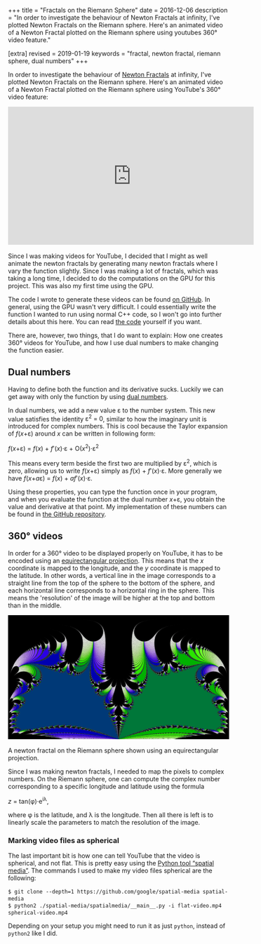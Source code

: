 +++
title = "Fractals on the Riemann Sphere"
date = 2016-12-06
description = "In order to investigate the behaviour of Newton Fractals at infinity, I've plotted Newton Fractals on the Riemann sphere. Here's an animated video of a Newton Fractal plotted on the Riemann sphere using youtubes 360° video feature."

[extra]
revised = 2019-01-19
keywords = "fractal, newton fractal, riemann sphere, dual numbers"
+++

In order to investigate the behaviour of [Newton Fractals][newton-intro] at
infinity, I've plotted Newton Fractals on the Riemann sphere. Here's an
animated video of a Newton Fractal plotted on the Riemann sphere using
YouTube's 360&deg; video feature:

<!-- more -->

<iframe class="youtube-16-9" width="560" height="315" src="https://www.youtube.com/embed/ErmEzYHugm8" frameborder="0" allowfullscreen></iframe>

Since I was making videos for YouTube, I decided that I might as well animate
the newton fractals by generating many newton fractals where I vary the
function slightly. Since I was making a lot of fractals, which was taking a
long time, I decided to do the computations on the GPU for this project.  This
was also my first time using the GPU.

The code I wrote to generate these videos can be found [on GitHub][github]. In
general, using the GPU wasn't very difficult. I could essentially write the
function I wanted to run using normal C++ code, so I won't go into further
details about this here. You can read [the code][gpucu] yourself if you want.

There are, however, two things, that I do want to explain: How one creates 360°
videos for YouTube, and how I use dual numbers to make changing the function
easier.

## Dual numbers

Having to define both the function and its derivative sucks. Luckily we can get
away with only the function by using [dual numbers][dual numbers].

In dual numbers, we add a new value &epsilon; to the number system. This new
value satisfies the identity
<span role="img" aria-label="epsilon squared = 0">&epsilon;<sup>2</sup>&nbsp;=&nbsp;0</span>,
similar to
how the imaginary unit is introduced for complex numbers. This is cool because
the Taylor expansion of
<span role="img" aria-label="f(x + epsilon )"><i>f</i>(<i>x</i>+&epsilon;)</span>
around <i>x</i> can be written in following form:

<div class="display-style" role="img" aria-label="f(x + epsilon ) = f(x) + f'(x) epsilon + O(x squared) epsilon squared">
  <i>f</i>(<i>x</i>+&epsilon;) = <i>f</i>(<i>x</i>) + <i>f</i><span class="kern3"></span>ʹ(<i>x</i>)&middot;&epsilon; + O(<i>x</i><sup>2</sup>)&middot;&epsilon;<sup>2</sup>
</div>

This means every term beside the first two are multiplied by
<span role="img" aria-label="epsilon^2">&epsilon;<sup>2</sup></span>,
which is zero, allowing us to write
<span role="img" aria-label="f(x + epsilon )"><i>f</i>(<i>x</i>+&epsilon;)</span>
simply as
<span role="img" aria-label="f(x) + f'(x) epsilon"><i>f</i>(<i>x</i>) + <i>f</i><span class="kern3"></span>ʹ(<i>x</i>)&middot;&epsilon;</span>.
More generally we have
<span role="img" aria-label="f(x+ a epsilon ) = f(x) + a f'(x) epsilon">
  <i>f</i>(<i>x</i>+<i>a</i>&epsilon;)&nbsp;=&nbsp;<i>f</i>(<i>x</i>) + <i>af</i><span class="kern3"></span>ʹ(<i>x</i>)&middot;&epsilon;</span>.

Using these properties, you can type the function once in your program, and
when you evaluate the function at the dual number <span role="img"
aria-label="x + epsilon"><i>x</i>+&epsilon;</span>, you obtain the value and
derivative at that point.  My implementation of these numbers can be found in
[the GitHub repository][dualcu].

## 360&deg; videos

In order for a 360&deg; video to be displayed properly on YouTube, it has to be
encoded using an [equirectangular projection][equirectangular].  This means
that the <i>x</i> coordinate is mapped to the longitude, and the <i>y</i>
coordinate is mapped to the latitude. In other words, a vertical line in the
image corresponds to a straight line from the top of the sphere to the bottom
of the sphere, and each horizontal line corresponds to a horizontal ring in the
sphere. This means the 'resolution' of the image will be higher at the top and
bottom than in the middle.

![A newton fractal on the Riemann sphere shown using an equirectangular projection](riemann.png)
<div class="caption">
  A newton fractal on the Riemann sphere shown using an equirectangular projection.
</div>

Since I was making newton fractals, I needed to map the pixels to complex
numbers. On the Riemann sphere, one can compute the complex number
corresponding to a specific longitude and latitude using the formula

<div class="display-style" role="img" aria-label="z = tan(theta) exp(i lambda)">
  <i>z</i> = tan(φ)&middot;e<sup>i<span class="kern1"></span>λ</sup>,
</div>

where φ is the latitude, and λ is the longitude. Then all there is left is to
linearly scale the parameters to match the resolution of the image.

### Marking video files as spherical

The last important bit is how one can tell YouTube that the video is spherical,
and not flat. This is pretty easy using the [Python tool “spatial
media”][spatial-media].  The commands I used to make my video files spherical
are the following:

```text
$ git clone --depth=1 https://github.com/google/spatial-media spatial-media
$ python2 ./spatial-media/spatialmedia/__main__.py -i flat-video.mp4 spherical-video.mp4
```

Depending on your setup you might need to run it as just `python`, instead of
`python2` like I did.

[newton-intro]: @/blog/newton-intro/index.md
[dual numbers]: https://en.wikipedia.org/wiki/Dual_number
[github]: https://github.com/Darksonn/newton-riemann
[gpucu]: https://github.com/Darksonn/newton-riemann/blob/master/src/gpu.cu
[dualcu]: https://github.com/Darksonn/newton-riemann/blob/master/src/dual.cu
[equirectangular]: https://en.wikipedia.org/wiki/Equirectangular_projection
[spatial-media]: https://github.com/google/spatial-media
